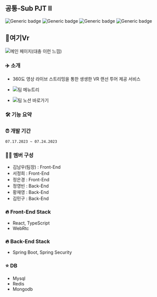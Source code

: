 ## 공통-Sub PJT II
![Generic badge](https://img.shields.io/badge/pycharm-3.8-yellowgreen.svg) ![Generic badge](https://img.shields.io/badge/Robo3T-1.4.4-green.svg) ![Generic badge](https://img.shields.io/badge/mongoDB-5.0-orange.svg) ![Generic badge](https://img.shields.io/badge/Flask-2.0.1-blue.svg)

 

## 🔗여기Vr
![메인 페이지(대충 이런 느낌)](https://github.com/kimingu7/springstudy/assets/122415709/7bcc41f2-2574-4e9e-8385-7503f3cd3439) 


### ✈️ 소개
- 360도 영상 라이브 스트리밍을 통한 생생한 VR 랜선 투어 제공 서비스

- ![팀 메뉴트리](https://miro.com/app/board/uXjVM1wjrzs=/)

- ![팀 노션 바로가기](https://molangmolang.notion.site/99b8316d1e874164b050fdfa33139c33?pvs=4)
    

### 🛠 기능 요약 

### ⏰ 개발 기간
    07.17.2023 ~ 07.24.2023

### 👩‍💻 멤버 구성
- 김남우(팀장) : Front-End
- 서정희 : Front-End
- 정은경 : Front-End
- 정영빈 : Back-End
- 황재영 : Back-End
- 김민구 : Back-End

### 🔥 Front-End Stack
- React, TypeScript
- WebRtc

### 🔥 Back-End Stack
- Spring Boot, Spring Security

### ⭐ DB
- Mysql
- Redis
- Mongodb
